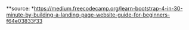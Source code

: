 **source:
*https://medium.freecodecamp.org/learn-bootstrap-4-in-30-minute-by-building-a-landing-page-website-guide-for-beginners-f64e03833f33
